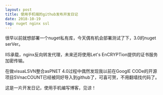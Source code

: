 ```yaml
---
layout: post
title: 使用手机端的github发布开发日记
date: 2018-10-19
tag: nuget nginx ssl
---
```


  很早以前就想部署一个nuget私有库，今天偶有机会部署测试了下，3.0的nuget serVer。
   
   IIS承载，nginx反向转发代理，未来还将使用Let's EnCRYPTion提供的证书服务加密传输。

   在做visuaLSVN整合asPNET 4.0过程中偶然发现我以前在GooglE CODe的开源项目SVnacCOUNT已经被同好导入到github了，可喜可贺，不用翻墙找代码了。

   这是一片开发日记，使用手机编写博客，见谅！